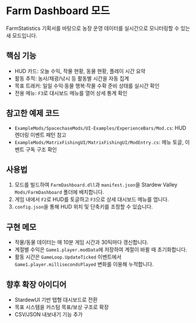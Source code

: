 # Farm Dashboard 모드

FarmStatistics 기획서를 바탕으로 농장 운영 데이터를 실시간으로 모니터링할 수 있는 새 모드입니다.

## 핵심 기능
- HUD 카드: 오늘 수익, 작물 현황, 동물 현황, 플레이 시간 요약
- 활동 추적: 농사/채광/낚시 등 활동별 시간을 자동 집계
- 목표 트래커: 일일 수익·동물 행복·작물 수확 준비 상태를 실시간 확인
- 전용 메뉴: `F3`로 대시보드 메뉴를 열어 상세 통계 확인

## 참고한 예제 코드
- `ExampleMods/SpacechaseMods/UI-Examples/ExperienceBars/Mod.cs`: HUD 렌더링 이벤트 패턴 참고
- `ExampleMods/MatrixFishingUI/MatrixFishingUI/ModEntry.cs`: 메뉴 토글, 이벤트 구독 구조 확인

## 사용법
1. 모드를 빌드하여 `FarmDashboard.dll`과 `manifest.json`을 Stardew Valley `Mods/FarmDashboard` 폴더에 배치합니다.
2. 게임 내에서 `F2`로 HUD를 토글하고 `F3`으로 상세 대시보드 메뉴를 엽니다.
3. `config.json`을 통해 HUD 위치 및 단축키를 조정할 수 있습니다.

## 구현 메모
- 작물/동물 데이터는 매 10분 게임 시간과 30틱마다 갱신합니다.
- 계절별 수익은 `Game1.player.modData`에 저장하여 계절이 바뀔 때 초기화합니다.
- 활동 시간은 `GameLoop.UpdateTicked` 이벤트에서 `Game1.player.millisecondsPlayed` 변화를 이용해 누적합니다.

## 향후 확장 아이디어
- StardewUI 기반 탭형 대시보드로 전환
- 목표 시스템을 커스텀 목표/보상 구조로 확장
- CSV/JSON 내보내기 기능 추가
